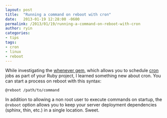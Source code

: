 ```yaml
---
layout: post
title:  "Running a command on reboot with cron"
date:   2013-01-19 12:28:00 -0600
permalink: /2013/01/19/running-a-command-on-reboot-with-cron
author: ryin
categories:
- tips
tags:
- cron
- linux
- reboot
---
```

While investigating the [whenever gem](https://github.com/javan/whenever), which allows you to schedule [cron](http://www.manpagez.com/man/5/crontab/) jobs as part of your Ruby project, I learned something new about cron. You can start a process on reboot with this syntax:

    @reboot /path/to/command

In addition to allowing a non root user to execute commands on startup, the ``@reboot`` option allows you to keep your server deployment dependencies (sphinx, thin, etc.) in a single location. Sweet.
